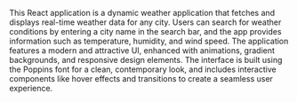 This React application is a dynamic weather application that fetches and displays real-time weather data for any city. Users can search for weather conditions by entering a city name in the search bar, and the app provides information such as temperature, humidity, and wind speed. The application features a modern and attractive UI, enhanced with animations, gradient backgrounds, and responsive design elements. The interface is built using the Poppins font for a clean, contemporary look, and includes interactive components like hover effects and transitions to create a seamless user experience.
